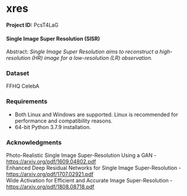 # xres

**Project ID:** PcsT4LaG

#### Single Image Super Resolution (SISR)
Abstract: *Single Image Super Resolution aims to reconstruct a high-resolution (HR) image for a low-resolution (LR) observation.*

### Dataset
FFHQ
CelebA

### Requirements

- Both Linux and Windows are supported. Linux is recommended for performance and compatibility reasons.
- 64-bit Python 3.7.9 installation.

### Acknowledgments
Photo-Realistic Single Image Super-Resolution Using a GAN - https://arxiv.org/pdf/1609.04802.pdf<br />
Enhanced Deep Residual Networks for Single Image Super-Resolution - https://arxiv.org/pdf/1707.02921.pdf<br />
Wide Activation for Efficient and Accurate Image Super-Resolution - https://arxiv.org/pdf/1808.08718.pdf
